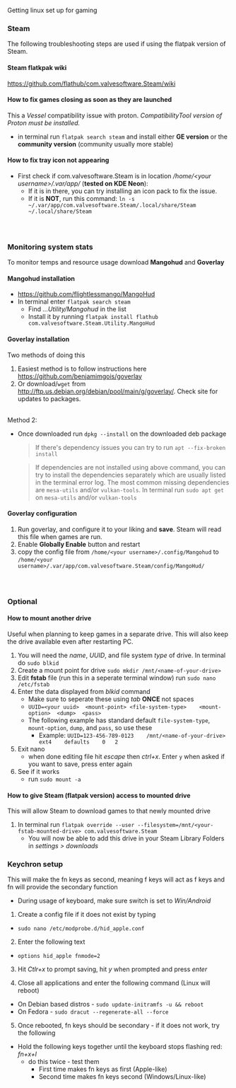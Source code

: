 Getting linux set up for gaming

### Steam
The following troubleshooting steps are used if using the flatpak version of Steam.

#### Steam flatkpak wiki
https://github.com/flathub/com.valvesoftware.Steam/wiki


#### How to fix games closing as soon as they are launched
This a *Vessel* compatibility issue with proton. *CompatibilityTool version of Proton must be installed.*
* in terminal run `flatpak search steam` and install either **GE version** or the **community version** (community usually more stable)


#### How to fix tray icon not appearing
* First check if com.valvesoftware.Steam is in location */home/\<your username>\/.var/app/* (**tested on KDE Neon**):
  * If it is in there, you can try installing an icon pack to fix the issue.
   * If it is **NOT**, run this command: `ln -s ~/.var/app/com.valvesoftware.Steam/.local/share/Steam ~/.local/share/Steam`




### <br><br>Monitoring system stats
To monitor temps and resource usage download **Mangohud** and **Goverlay**

#### Mangohud installation
* https://github.com/flightlessmango/MangoHud
* In terminal enter `flatpak search steam`
    - Find *...Utility/Mangohud* in the list
    - Install it by running `flatpak install flathub com.valvesoftware.Steam.Utility.MangoHud`

#### Goverlay installation
Two methods of doing this
1. Easiest method is to follow instructions here https://github.com/benjamimgois/goverlay
2. Or download/`wget` from http://ftp.us.debian.org/debian/pool/main/g/goverlay/. Check site for updates to packages.

<br>Method 2:
* Once downloaded run `dpkg --install` on the downloaded deb package
  > If there's dependency issues you can try to run `apt --fix-broken install`

  > If dependencies are not installed using above command, you can try to install the dependencies separately which are usually listed in the terminal error log.
    The most common missing dependencies are `mesa-utils` and/or `vulkan-tools`.
    In terminal run `sudo apt get ` on `mesa-utils` and/or `vulkan-tools`

#### Goverlay configuration
1. Run goverlay, and configure it to your liking and **save**. Steam will read this file when games are run.
2. Enable **Globally Enable** button and restart
3. copy the config file from `/home/<your username>/.config/Mangohud` to `/home/<your username>/.var/app/com.valvesoftware.Steam/config/MangoHud/`


### <br><br>Optional
#### How to mount another drive
Useful when planning to keep games in a separate drive. This will also keep the drive available even after restarting PC.
1. You will need the *name*, *UUID*, and file system *type* of drive. In terminal do `sudo blkid`
2. Create a mount point for drive `sudo mkdir /mnt/<name-of-your-drive>`
3. Edit **fstab** file (run this in a seperate terminal window) run `sudo nano /etc/fstab`
4. Enter the data displayed from *blkid* command
    * Make sure to seperate these using *tab* **ONCE** not spaces
    * `UUID=<your uuid>  <mount-point> <file-system-type>    <mount-option>  <dump>  <pass>`
    * The following example has standard default `file-system-type`, `mount-option`, `dump`, and `pass`, so use these
      * Example: `UUID=123-456-789-0123    /mnt/<name-of-your-drive>    ext4    defaults    0   2`
5. Exit nano
    * when done editing file hit *escape* then *ctrl+x*. Enter `y` when asked if you want to save, press enter again
6. See if it works
    * run `sudo mount -a`


#### How to give Steam (flatpak version) access to mounted drive
This will allow Steam to download games to that newly mounted drive
1. In terminal run `flatpak override --user --filesystem=/mnt/<your-fstab-mounted-drive> com.valvesoftware.Steam`
    * You will now be able to add this drive in your Steam Library Folders in *settings > downloads*

### Keychron setup
This will make the fn keys as second, meaning f keys will act as f keys and fn will provide the secondary function
 * During usage of keyboard, make sure switch is set to *Win/Android*
1. Create a config file if it does not exist by typing 
  * `sudo nano /etc/modprobe.d/hid_apple.conf`

2. Enter the following text
  * `options hid_apple fnmode=2`

3. Hit *Ctlr+x* to prompt saving, hit *y* when prompted and press *enter*

4. Close all applications and enter the following command (Linux will reboot)
  * On Debian based distros - `sudo update-initramfs -u && reboot`
  * On Fedora - `sudo dracut --regenerate-all --force`

5. Once rebooted, fn keys should be secondary - if it does not work, try the following
  * Hold the following keys together until the keyboard stops flashing red: *fn+x+l*
      * do this twice - test them
        * First time makes fn keys as first (Apple-like)
        * Second time makes fn keys second (Windows/Linux-like)
